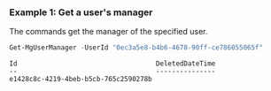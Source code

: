 ### Example 1: Get a user's manager

The commands get the manager of the specified user.

```powershell
Get-MgUserManager -UserId "0ec3a5e8-b4b6-4678-90ff-ce786055065f"
```

```Output
Id                                   DeletedDateTime
--                                   ---------------
e1428c8c-4219-4beb-b5cb-765c2590278b
```
